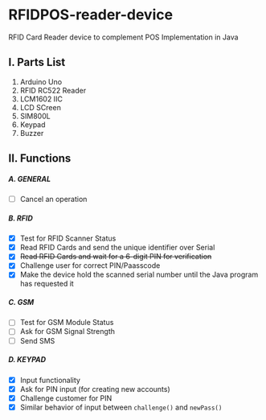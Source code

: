 # RFIDPOS-reader-device
RFID Card Reader device to complement POS Implementation in Java

## I. Parts List
1. Arduino Uno
2. RFID RC522 Reader
3. LCM1602 IIC
4. LCD SCreen
5. SIM800L
6. Keypad
7. Buzzer

## II. Functions
##### A. GENERAL
- [ ] Cancel an operation

##### B. RFID
- [x] Test for RFID Scanner Status
- [x] Read RFID Cards and send the unique identifier over Serial
- [x] ~~Read RFID Cards and wait for a 6-digit PIN for verification~~
- [x] Challenge user for correct PIN/Paasscode
- [x] Make the device hold the scanned serial number until the Java program has requested it

##### C. GSM
- [ ] Test for GSM Module Status
- [ ] Ask for GSM Signal Strength
- [ ] Send SMS

##### D. KEYPAD
- [x] Input functionality
- [x] Ask for PIN input (for creating new accounts)
- [x] Challenge customer for PIN
- [x] Similar behavior of input between `challenge()` and `newPass()`
